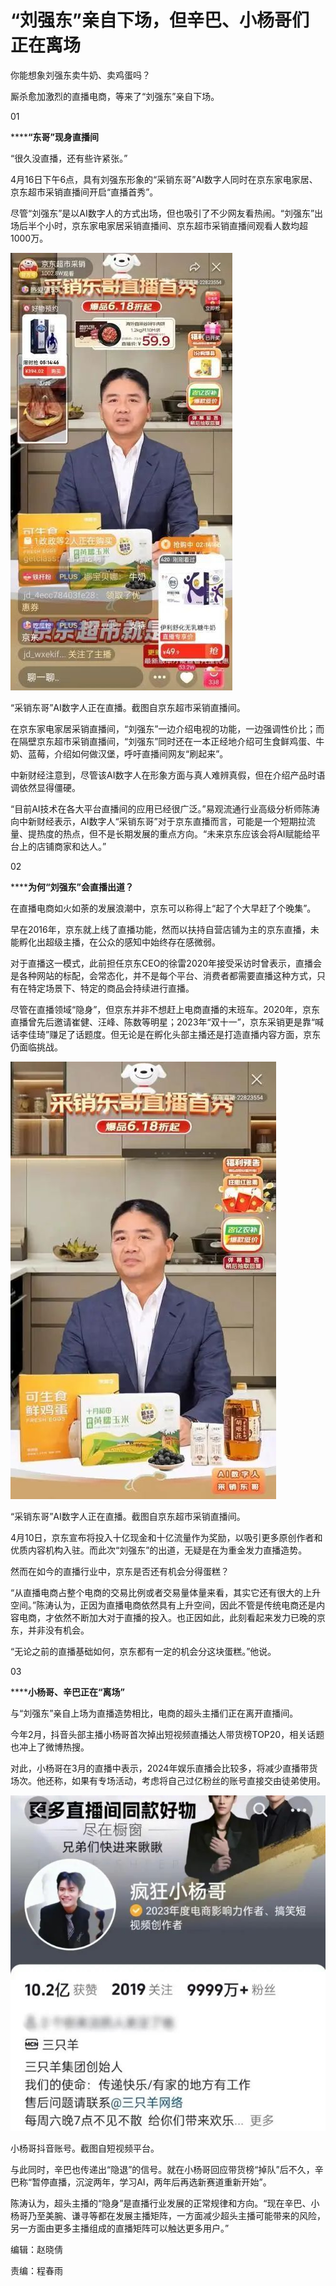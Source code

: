 # “刘强东”亲自下场，但辛巴、小杨哥们正在离场

你能想象刘强东卖牛奶、卖鸡蛋吗？

厮杀愈加激烈的直播电商，等来了“刘强东”亲自下场。

01

******“东哥”现身直播间**

“很久没直播，还有些许紧张。”

4月16日下午6点，具有刘强东形象的“采销东哥”AI数字人同时在京东家电家居、京东超市采销直播间开启“直播首秀”。

尽管“刘强东”是以AI数字人的方式出场，但也吸引了不少网友看热闹。“刘强东”出场后半个小时，京东家电家居采销直播间、京东超市采销直播间观看人数均超1000万。

![49afc71c55720ff45d86419759ea905f.jpg](https://raw.githubusercontent.com/qqhsx/qqnews_image/main/2024/04/17/“刘强东”亲自下场，但辛巴、小杨哥们正在离场/49afc71c55720ff45d86419759ea905f.jpg)

“采销东哥”AI数字人正在直播。截图自京东超市采销直播间。

在京东家电家居采销直播间，“刘强东”一边介绍电视的功能，一边强调性价比；而在隔壁京东超市采销直播间，“刘强东”同时还在一本正经地介绍可生食鲜鸡蛋、牛奶、蓝莓，介绍如何做汉堡，呼吁直播间网友“刷起来”。

中新财经注意到，尽管该AI数字人在形象方面与真人难辨真假，但在介绍产品时语调依然显得僵硬。

“目前AI技术在各大平台直播间的应用已经很广泛。”易观流通行业高级分析师陈涛向中新财经表示，AI数字人“采销东哥”对于京东直播而言，可能是一个短期拉流量、提热度的热点，但不是长期发展的重点方向。“未来京东应该会将AI赋能给平台上的店铺商家和达人。”

02

******为何“刘强东”会直播出道？**

在直播电商如火如荼的发展浪潮中，京东可以称得上“起了个大早赶了个晚集”。

早在2016年，京东就上线了直播功能，然而以扶持自营店铺为主的京东直播，未能孵化出超级主播，在公众的感知中始终存在感微弱。

对于直播这一模式，此前担任京东CEO的徐雷2020年接受采访时曾表示，直播会是各种网站的标配，会常态化，并不是每个平台、消费者都需要直播这种方式，只有在特定场景下、特定的商品会持续进行直播。

尽管在直播领域“隐身”，但京东并非不想赶上电商直播的末班车。2020年，京东直播曾先后邀请崔健、汪峰、陈数等明星；2023年“双十一”，京东采销更是靠“喊话李佳琦”赚足了话题度。但无论是在孵化头部主播还是打造直播内容方面，京东仍面临挑战。

![4ecbeec1619f03c8582744460f670ab4.jpg](https://raw.githubusercontent.com/qqhsx/qqnews_image/main/2024/04/17/“刘强东”亲自下场，但辛巴、小杨哥们正在离场/4ecbeec1619f03c8582744460f670ab4.jpg)

“采销东哥”AI数字人正在直播。截图自京东超市采销直播间。

4月10日，京东宣布将投入十亿现金和十亿流量作为奖励，以吸引更多原创作者和优质内容机构入驻。而此次“刘强东”的出道，无疑是在为重金发力直播造势。

然而在如今的直播行业中，京东是否还有机会分得蛋糕？

“从直播电商占整个电商的交易比例或者交易量体量来看，其实它还有很大的上升空间。”陈涛认为，正因为直播电商依然具有上升空间，因此不管是传统电商还是内容电商，才依然不断加大对于直播的投入。也正因如此，此刻看起来发力已晚的京东，并非没有机会。

“无论之前的直播基础如何，京东都有一定的机会分这块蛋糕。”他说。

03

******小杨哥、辛巴正在“离场”**

与“刘强东”亲自上场为直播造势相比，电商的超头主播们正在离开直播间。

今年2月，抖音头部主播小杨哥首次掉出短视频直播达人带货榜TOP20，相关话题也冲上了微博热搜。

对此，小杨哥在3月的直播中表示，2024年娱乐直播会比较多，将减少直播带货场次。他还称，如果有专场活动，考虑将自己过亿粉丝的账号直接交由徒弟使用。

![1624cd18e37407f624f2ab87a2809647.jpg](https://raw.githubusercontent.com/qqhsx/qqnews_image/main/2024/04/17/“刘强东”亲自下场，但辛巴、小杨哥们正在离场/1624cd18e37407f624f2ab87a2809647.jpg)

小杨哥抖音账号。截图自短视频平台。

与此同时，辛巴也传递出“隐退”的信号。就在小杨哥回应带货榜“掉队”后不久，辛巴称“暂停直播，沉淀两年，学习AI，两年后再选新赛道重新开始”。

陈涛认为，超头主播的“隐身”是直播行业发展的正常规律和方向。“现在辛巴、小杨哥乃至美腕、谦寻等都在发展主播矩阵，一方面减少超头主播可能带来的风险，另一方面由更多主播组成的直播矩阵可以触达更多用户。”

编辑：赵晓倩

责编：程春雨

